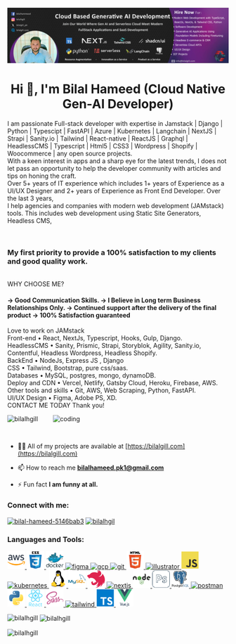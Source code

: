 ![logo](https://github.com/bilalhgill/bilalhgill/blob/main/bilal%20hameed%20gill%20banner.jpg)
<h1 align="center">Hi 👋, I'm Bilal Hameed (Cloud Native Gen-AI Developer)</h1>
<span align="center">I am passionate Full-stack developer with expertise in Jamstack | Django | Python | Typescipt | FastAPI | Azure | Kubernetes | Langchain | NextJS | Strapi | Sanity.io | Tailwind | React-native | ReactJS | Graphql | HeadlessCMS | Typescript | Html5 | CSS3 | Wordpress | Shopify | Woocommerce | any open source projects. </br>With a keen interest in apps and a sharp eye for the latest trends, I does not let pass an opportunity to help the developer community with articles and tips on honing the craft. </br>Over 5+ years of IT experience which includes 1+ years of Experience as a UI/UX Designer and 2+ years of Experience as Front End Developer. Over the last 3 years, </br>I help agencies and companies with modern web development (JAMstack) tools. This includes web development using Static Site Generators, Headless CMS,</span></br>
<p  align="left">
</br><h3>My first priority to provide a 100% satisfaction to my clients and good quality work.</h3></br>
WHY CHOOSE ME?</br>
<h4>→ Good Communication Skills. → <span>I Believe in Long term Business Relationships Only. → Continued support after the delivery of the final product → 100% Satisfaction guaranteed</h4>
Love to work on JAMstack </span>
</br>Front-end
•	React, NextJs, Typescript, Hooks, Gulp, Django.
</br>HeadlessCMS
•	Sanity, Prismic, Strapi, Storyblok, Agility, Sanity.io, Contentful, Headless Wordpress, Headless Shopify.
</br>BackEnd
•	NodeJs, Express JS , Django
</br>CSS
•	Tailwind, Bootstrap, pure css/saas.
</br>Databases
•	MySQL, postgres, mongo, dynamoDB.
</br>Deploy and CDN
•	Vercel, Netlify, Gatsby Cloud, Heroku, Firebase, AWS.
</br>Other tools and skills
•	Git, AWS, Web Scraping, Python, FastAPI.
</br>UI/UX Design
•	Figma, Adobe PS, XD.
</br>CONTACT ME TODAY Thank you!

</p>

<img align="right" alt="coding" width="400px" src="https://camo.githubusercontent.com/7de37139d0b4c1ce40865e799b446c0e963a3dd8fb68d239707237c40604fa3d/68747470733a2f2f63646e2e6472696262626c652e636f6d2f75736572732f3733303730332f73637265656e73686f74732f363538313234332f6176656e746f2e676966">


<p align="left"> <img src="https://komarev.com/ghpvc/?username=bilalhgill&label=Profile%20views&color=0e75b6&style=flat" alt="bilalhgill" /> </p>

<p align="left"> <a href="https://twitter.com/" target="blank"><img src="https://img.shields.io/twitter/follow/?logo=twitter&style=for-the-badge" alt="" /></a> </p>

- 👨‍💻 All of my projects are available at [https://bilalgill.com](https://bilalgill.com)

- 📫 How to reach me **bilalhameed.pk1@gmail.com**

- ⚡ Fun fact **I am funny at all.**

<h3 align="left">Connect with me:</h3>
<p align="left">
<a href="https://linkedin.com/in/bilal-hameed-5146bab3" target="blank"><img align="center" src="https://raw.githubusercontent.com/rahuldkjain/github-profile-readme-generator/master/src/images/icons/Social/linked-in-alt.svg" alt="bilal-hameed-5146bab3" height="30" width="40" /></a>
<a href="https://instagram.com/bilalhgil" target="blank"><img align="center" src="https://raw.githubusercontent.com/rahuldkjain/github-profile-readme-generator/master/src/images/icons/Social/instagram.svg" alt="bilalhgil" height="30" width="40" /></a>
</p>

<h3 align="left">Languages and Tools:</h3>
<p align="left"> <a href="https://aws.amazon.com" target="_blank" rel="noreferrer"> <img src="https://raw.githubusercontent.com/devicons/devicon/master/icons/amazonwebservices/amazonwebservices-original-wordmark.svg" alt="aws" width="40" height="40"/> </a> <a href="https://www.w3schools.com/css/" target="_blank" rel="noreferrer"> <img src="https://raw.githubusercontent.com/devicons/devicon/master/icons/css3/css3-original-wordmark.svg" alt="css3" width="40" height="40"/> </a> <a href="https://www.docker.com/" target="_blank" rel="noreferrer"> <img src="https://raw.githubusercontent.com/devicons/devicon/master/icons/docker/docker-original-wordmark.svg" alt="docker" width="40" height="40"/> </a> <a href="https://www.figma.com/" target="_blank" rel="noreferrer"> <img src="https://www.vectorlogo.zone/logos/figma/figma-icon.svg" alt="figma" width="40" height="40"/> </a> <a href="https://cloud.google.com" target="_blank" rel="noreferrer"> <img src="https://www.vectorlogo.zone/logos/google_cloud/google_cloud-icon.svg" alt="gcp" width="40" height="40"/> </a> <a href="https://git-scm.com/" target="_blank" rel="noreferrer"> <img src="https://www.vectorlogo.zone/logos/git-scm/git-scm-icon.svg" alt="git" width="40" height="40"/> </a> <a href="https://www.w3.org/html/" target="_blank" rel="noreferrer"> <img src="https://raw.githubusercontent.com/devicons/devicon/master/icons/html5/html5-original-wordmark.svg" alt="html5" width="40" height="40"/> </a> <a href="https://www.adobe.com/in/products/illustrator.html" target="_blank" rel="noreferrer"> <img src="https://www.vectorlogo.zone/logos/adobe_illustrator/adobe_illustrator-icon.svg" alt="illustrator" width="40" height="40"/> </a> <a href="https://developer.mozilla.org/en-US/docs/Web/JavaScript" target="_blank" rel="noreferrer"> <img src="https://raw.githubusercontent.com/devicons/devicon/master/icons/javascript/javascript-original.svg" alt="javascript" width="40" height="40"/> </a> <a href="https://kubernetes.io" target="_blank" rel="noreferrer"> <img src="https://www.vectorlogo.zone/logos/kubernetes/kubernetes-icon.svg" alt="kubernetes" width="40" height="40"/> </a> <a href="https://www.linux.org/" target="_blank" rel="noreferrer"> <img src="https://raw.githubusercontent.com/devicons/devicon/master/icons/linux/linux-original.svg" alt="linux" width="40" height="40"/> </a> <a href="https://www.mysql.com/" target="_blank" rel="noreferrer"> <img src="https://raw.githubusercontent.com/devicons/devicon/master/icons/mysql/mysql-original-wordmark.svg" alt="mysql" width="40" height="40"/> </a> <a href="https://nestjs.com/" target="_blank" rel="noreferrer"> <img src="https://raw.githubusercontent.com/devicons/devicon/master/icons/nestjs/nestjs-plain.svg" alt="nestjs" width="40" height="40"/> </a> <a href="https://nextjs.org/" target="_blank" rel="noreferrer"> <img src="https://cdn.worldvectorlogo.com/logos/nextjs-2.svg" alt="nextjs" width="40" height="40"/> </a> <a href="https://nodejs.org" target="_blank" rel="noreferrer"> <img src="https://raw.githubusercontent.com/devicons/devicon/master/icons/nodejs/nodejs-original-wordmark.svg" alt="nodejs" width="40" height="40"/> </a> <a href="https://www.photoshop.com/en" target="_blank" rel="noreferrer"> <img src="https://raw.githubusercontent.com/devicons/devicon/master/icons/photoshop/photoshop-line.svg" alt="photoshop" width="40" height="40"/> </a> <a href="https://www.postgresql.org" target="_blank" rel="noreferrer"> <img src="https://raw.githubusercontent.com/devicons/devicon/master/icons/postgresql/postgresql-original-wordmark.svg" alt="postgresql" width="40" height="40"/> </a> <a href="https://postman.com" target="_blank" rel="noreferrer"> <img src="https://www.vectorlogo.zone/logos/getpostman/getpostman-icon.svg" alt="postman" width="40" height="40"/> </a> <a href="https://www.python.org" target="_blank" rel="noreferrer"> <img src="https://raw.githubusercontent.com/devicons/devicon/master/icons/python/python-original.svg" alt="python" width="40" height="40"/> </a> <a href="https://reactjs.org/" target="_blank" rel="noreferrer"> <img src="https://raw.githubusercontent.com/devicons/devicon/master/icons/react/react-original-wordmark.svg" alt="react" width="40" height="40"/> </a> <a href="https://sass-lang.com" target="_blank" rel="noreferrer"> <img src="https://raw.githubusercontent.com/devicons/devicon/master/icons/sass/sass-original.svg" alt="sass" width="40" height="40"/> </a> <a href="https://tailwindcss.com/" target="_blank" rel="noreferrer"> <img src="https://www.vectorlogo.zone/logos/tailwindcss/tailwindcss-icon.svg" alt="tailwind" width="40" height="40"/> </a> <a href="https://www.typescriptlang.org/" target="_blank" rel="noreferrer"> <img src="https://raw.githubusercontent.com/devicons/devicon/master/icons/typescript/typescript-original.svg" alt="typescript" width="40" height="40"/> </a> <a href="https://vuejs.org/" target="_blank" rel="noreferrer"> <img src="https://raw.githubusercontent.com/devicons/devicon/master/icons/vuejs/vuejs-original-wordmark.svg" alt="vuejs" width="40" height="40"/> </a> </p>

<p><img align="left" src="https://github-readme-stats.vercel.app/api/top-langs?username=bilalhgill&show_icons=true&locale=en&layout=compact" alt="bilalhgill" /></p>

<p>&nbsp;<img align="center" src="https://github-readme-stats.vercel.app/api?username=bilalhgill&show_icons=true&locale=en" alt="bilalhgill" /></p>

<p><img align="center" src="https://github-readme-streak-stats.herokuapp.com/?user=bilalhgill&" alt="bilalhgill" /></p>

